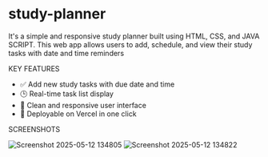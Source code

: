 # study-planner

It's a simple and responsive study planner built using HTML, CSS, and JAVA SCRIPT. This web app allows users to add, schedule, and view their study tasks with date and time reminders

KEY FEATURES

- ✅ Add new study tasks with due date and time  
- 🕒 Real-time task list display  
- 🎨 Clean and responsive user interface  
- 🚀 Deployable on Vercel in one click

SCREENSHOTS  

 ![Screenshot 2025-05-12 134805](https://github.com/user-attachments/assets/e9d9de8f-1fec-47db-bc52-c311973fe395)
![Screenshot 2025-05-12 134822](https://github.com/user-attachments/assets/7b376040-f269-4f91-bce2-5538d1a69f9f)
